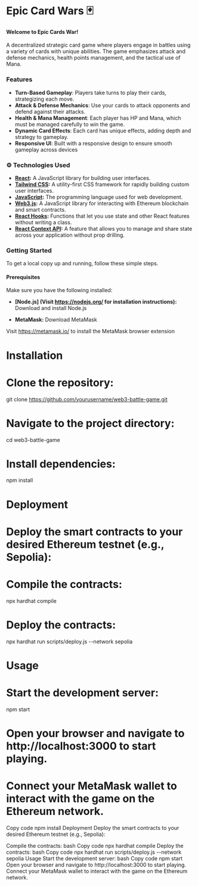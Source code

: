 # Epic Card Wars 🃏

#### Welcome to Epic Cards War!
A decentralized strategic card game where players engage in battles using a variety of cards with unique abilities. The game emphasizes attack and defense mechanics, health points management, and the tactical use of Mana.

### Features
- **Turn-Based Gameplay**: Players take turns to play their cards, strategizing each move.
- **Attack & Defense Mechanics**: Use your cards to attack opponents and defend against their attacks.
- **Health & Mana Management**: Each player has HP and Mana, which must be managed carefully to win the game.
- **Dynamic Card Effects**: Each card has unique effects, adding depth and strategy to gameplay.
- **Responsive UI**: Built with a responsive design to ensure smooth gameplay across devices

### ⚙️ Technologies Used

- **[React](https://react.dev/):** A JavaScript library for building user interfaces.
- **[Tailwind CSS](https://tailwindcss.com/):** A utility-first CSS framework for rapidly building custom user interfaces.
- **[JavaScript](https://developer.mozilla.org/en-US/docs/Web/JavaScript):** The programming language used for web development.
- **[Web3.js](https://web3js.org/):** A JavaScript library for interacting with Ethereum blockchain and smart contracts.
- **[React Hooks](https://react.dev/reference/react):** Functions that let you use state and other React features without writing a class.
- **[React Context API](https://react.dev/reference/react/Context):** A feature that allows you to manage and share state across your application without prop drilling.


### Getting Started
To get a local copy up and running, follow these simple steps.

#### Prerequisites
Make sure you have the following installed:

- **[Node.js] (Visit https://nodejs.org/ for installation instructions):** Download and install Node.js 

- **MetaMask:** Download MetaMask

Visit https://metamask.io/ to install the MetaMask browser extension

# Installation
# Clone the repository:
git clone https://github.com/yourusername/web3-battle-game.git

# Navigate to the project directory:
cd web3-battle-game

# Install dependencies:
npm install

# Deployment
# Deploy the smart contracts to your desired Ethereum testnet (e.g., Sepolia):

# Compile the contracts:
npx hardhat compile

# Deploy the contracts:
npx hardhat run scripts/deploy.js --network sepolia

# Usage
# Start the development server:
npm start

# Open your browser and navigate to http://localhost:3000 to start playing.
# Connect your MetaMask wallet to interact with the game on the Ethereum network.

Copy code
npm install
Deployment
Deploy the smart contracts to your desired Ethereum testnet (e.g., Sepolia):

Compile the contracts:
bash
Copy code
npx hardhat compile
Deploy the contracts:
bash
Copy code
npx hardhat run scripts/deploy.js --network sepolia
Usage
Start the development server:
bash
Copy code
npm start
Open your browser and navigate to http://localhost:3000 to start playing.
Connect your MetaMask wallet to interact with the game on the Ethereum network.


